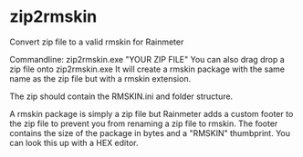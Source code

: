 # zip2rmskin
Convert zip file to a valid rmskin for Rainmeter

Commandline: zip2rmskin.exe "YOUR ZIP FILE"
You can also drag drop a zip file onto zip2rmskin.exe
It will create a rmskin package with the same name as the zip file but with a rmskin extension.

The zip should contain the RMSKIN.ini and folder structure.

A rmskin package is simply a zip file but Rainmeter adds a custom footer to the zip file to prevent you from renaming a zip file to rmskin.
The footer contains the size of the package in bytes and a "RMSKIN" thumbprint. You can look this up with a HEX editor.
